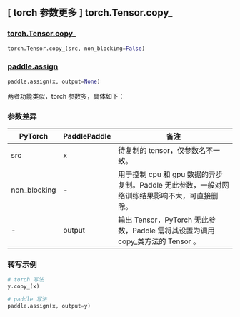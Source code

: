 ## [ torch 参数更多 ] torch.Tensor.copy_

### [torch.Tensor.copy_](https://pytorch.org/docs/stable/generated/torch.Tensor.copy_.html#torch.Tensor.copy_)

```python
torch.Tensor.copy_(src, non_blocking=False)
```

### [paddle.assign](https://www.paddlepaddle.org.cn/documentation/docs/zh/develop/api/paddle/assign_cn.html#assign)

```python
paddle.assign(x, output=None)
```

两者功能类似，torch 参数多，具体如下：
### 参数差异
| PyTorch       | PaddlePaddle | 备注                                                   |
| ------------- | ------------ | ------------------------------------------------------ |
| src           | x            | 待复制的 tensor，仅参数名不一致。                                         |
| non_blocking  | -            | 用于控制 cpu 和 gpu 数据的异步复制。Paddle 无此参数，一般对网络训练结果影响不大，可直接删除。       |
| -             | output       | 输出 Tensor，PyTorch 无此参数，Paddle 需将其设置为调用 copy_类方法的 Tensor 。        |


### 转写示例

```python
# torch 写法
y.copy_(x)

# paddle 写法
paddle.assign(x, output=y)
```
